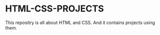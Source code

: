 # HTML-CSS-PROJECTS
This repositry is all about HTML and CSS. And it contains projects using them. 
